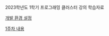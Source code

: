 2023학년도 1학기 프로그래밍 클러스터 강의 학습자료

[개발 환경 설정](https://github.com/Goodgaym/202301PthCluster/blob/master/Week0_Installation/Contents.md)  

[1주차 내용](https://github.com/Goodgaym/202301PthCluster/blob/master/Week1_CBasic/Contents.md)   
